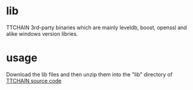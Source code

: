 # lib
TTCHAIN 3rd-party binaries which are mainly leveldb, boost, openssl and alike windows version libries.

# usage
Download the lib files and then unzip them into the "lib" directory of [TTCHAIN source code](https://github.com/tongtongchain/TTCHAIN)
